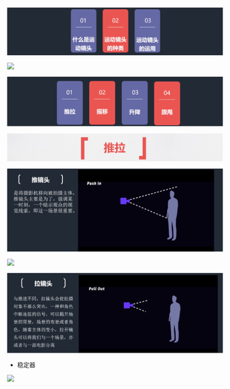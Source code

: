 ![](../../../../assets/2023-09-24-15-04-25-image.png)

![](../../../../assets/2023-09-24-15-09-45-image.png)

![](../../../../assets/2023-09-24-15-12-10-image.png)

![](../../../../assets/2023-09-24-15-12-29-image.png)

![](../../../../assets/2023-09-24-15-14-02-image.png)

![](../../../../assets/2023-09-24-15-15-35-image.png)

![](../../../../assets/2023-09-24-15-17-33-image.png)

- 稳定器

![](../../../../assets/2023-09-24-15-31-52-image.png)
